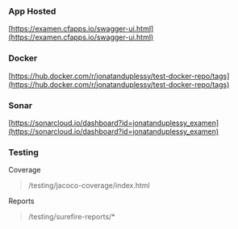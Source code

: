 ### App Hosted

[https://examen.cfapps.io/swagger-ui.html](https://examen.cfapps.io/swagger-ui.html)

### Docker 

[https://hub.docker.com/r/jonatanduplessy/test-docker-repo/tags](https://hub.docker.com/r/jonatanduplessy/test-docker-repo/tags)

### Sonar

[https://sonarcloud.io/dashboard?id=jonatanduplessy_examen](https://sonarcloud.io/dashboard?id=jonatanduplessy_examen)

### Testing

Coverage
> /testing/jacoco-coverage/index.html

Reports
> /testing/surefire-reports/*
